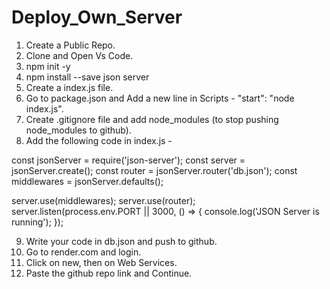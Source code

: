 # Deploy_Own_Server

1. Create a Public Repo.
2. Clone and Open Vs Code.
3. npm init -y
4. npm install --save json server
5. Create a index.js file.
6. Go to package.json and Add a new line in Scripts - "start": "node index.js".
7. Create .gitignore file and add node_modules (to stop pushing node_modules to github).
8. Add the following code in index.js -

const jsonServer = require('json-server');
const server = jsonServer.create();
const router = jsonServer.router('db.json');
const middlewares = jsonServer.defaults();

server.use(middlewares);
server.use(router);
server.listen(process.env.PORT || 3000, () => {
console.log('JSON Server is running');
});

9. Write your code in db.json and push to github.
10. Go to render.com and login.
11. Click on new, then on Web Services.
12. Paste the github repo link and Continue.
